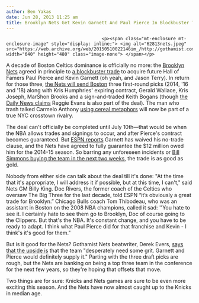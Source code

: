 ```yaml
---
author: Ben Yakas
date: Jun 28, 2013 11:25 am
title: Brooklyn Nets Get Kevin Garnett And Paul Pierce In Blockbuster Trade
---
```


	
										<p><span class="mt-enclosure mt-enclosure-image" style="display: inline;"> <img alt="62813nets.jpeg" src="https://web.archive.org/web/20150510022146im_/http://gothamist.com/attachments/byakas/62813nets.jpeg" width="640" height="480" class="image-none"> </span></p>

<p>A decade of Boston Celtics dominance is officially no more: the <a href="https://web.archive.org/web/20150510022146/http://gothamist.com/tags/brooklynnets">Brooklyn Nets</a> agreed in principle to <a href="https://web.archive.org/web/20150510022146/http://gothamist.com/2013/06/27/brooklyn_nets_trying_to_trade_for_k.php">a blockbuster trade</a> to acquire future Hall of Famers Paul Pierce and Kevin Garnett (oh yeah, and Jason Terry). In return for those three, <a href="https://web.archive.org/web/20150510022146/http://sports.yahoo.com/news/ap-source-nets-celtics-talk-223916322--nba.html">the Nets will send Boston</a> three first-round picks (2014, &apos;16 and &apos;18) along with Kris Humphries&apos; expiring contract, Gerald Wallace, Kris Joseph, MarShon Brooks and a sign-and-traded Keith Bogans (though <a href="https://web.archive.org/web/20150510022146/http://www.nydailynews.com/sports/basketball/nets/source-nets-talking-megadeal-garnett-pierce-article-1.1384284">the Daily News claims</a> Reggie Evans is also part of the deal). The man who trash talked Carmelo Anthony <a href="https://web.archive.org/web/20150510022146/http://gothamist.com/2013/05/02/honey_nut_cheerios_returns_celtics.php">using cereal metaphors</a> will now be part of a true NYC crosstown rivalry. </p>

<p>The deal can&apos;t officially be completed until July 10th&#x2014;that would be when the NBA allows trades and signings to occur, and after Pierce&apos;s contract becomes guaranteed. But <a href="https://web.archive.org/web/20150510022146/http://espn.go.com/nba/story/_/id/9429958/sources-boston-celtics-brooklyn-nets-agree-kevin-garnett-paul-pierce-deal">ESPN reports</a> Garnett has waived his no-trade clause, and the Nets have agreed to fully guarantee the $12 million owed him for the 2014-15 season. So barring any unforeseen incidents or <a href="https://web.archive.org/web/20150510022146/http://deadspin.com/here-lies-boston-sports-guy-bill-simmons-reacts-to-the-605329659">Bill Simmons buying the team in the next two weeks</a>, the trade is as good as gold.  </p>

<p>Nobody from either side can talk about the deal till it&apos;s done: &quot;At the time that it&apos;s appropriate, I will address it if possible, but at this time, I can&apos;t,&quot; said Nets GM Billy King. Doc Rivers, the former coach of the Celtics who oversaw The Big Three for the last decade, told ESPN &#x201C;it&#x2019;s obviously a great trade for Brooklyn.&#x201D; Chicago Bulls coach Tom Thibodeau, who was an assistant in Boston on the 2008 NBA champions, called it sad: &apos;&apos;You hate to see it. I certainly hate to see them go to Brooklyn, Doc of course going to the Clippers. But that&apos;s the NBA. It&apos;s constant change, and you have to be ready to adapt. I think what Paul Pierce did for that franchise and Kevin - I think&apos;s it&apos;s good for them.&quot;</p>

<p>But is it good for the Nets? Gothamist Nets beatwriter, Derek Evers, <a href="https://web.archive.org/web/20150510022146/http://gothamist.com/2013/06/27/brooklyn_nets_trying_to_trade_for_k.php">says that the upside is</a> that the team &quot;desperately need some grit. Garnett and Pierce would definitely supply it.&quot; Parting with the three draft picks are rough, but the Nets are banking on being a top three team in the conference for the next few years, so they&apos;re hoping that offsets that move.</p>

<p>Two things are for sure: Knicks and Nets games are sure to be even more exciting this season. And the Nets have now almost caught up to the Knicks in median age.</p>					
										
									
				